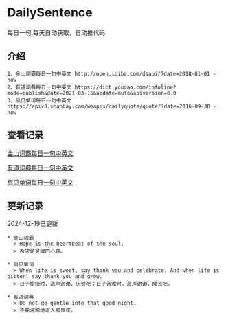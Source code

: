 # DailySentence

每日一句,每天自动获取，自动推代码

## 介绍

```
1、金山词霸每日一句中英文 http://open.iciba.com/dsapi/?date=2018-01-01 - now
2、有道词典每日一句中英文 https://dict.youdao.com/infoline?mode=publish&date=2021-03-15&update=auto&apiversion=6.0
3、扇贝单词每日一句中英文 https://apiv3.shanbay.com/weapps/dailyquote/quote/?date=2016-09-30 - now
```

## 查看记录

[金山词霸每日一句中英文](./data/iciba/)

[有道词典每日一句中英文](./data/youdao/)

[扇贝单词每日一句中英文](./data/shanbay/)

## 更新记录
2024-12-19已更新 
```
* 金山词霸
  > Hope is the heartbeat of the soul.
  > 希望是灵魂的心跳。

* 扇贝单词
  > When life is sweet, say thank you and celebrate. And when life is bitter, say thank you and grow.
  > 日子愉快时，道声谢谢，庆贺吧；日子苦难时，道声谢谢，成长吧。

* 有道词典
  > Do not go gentle into that good night.
  > 不要温和地走入那良夜。

```
